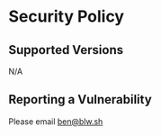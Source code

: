 # Security Policy

## Supported Versions

N/A

## Reporting a Vulnerability

Please email ben@blw.sh
